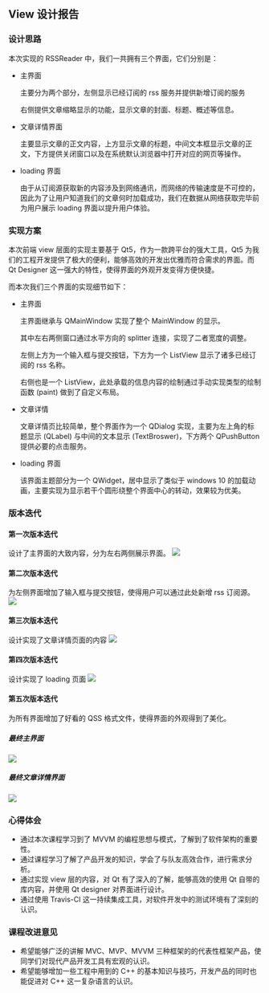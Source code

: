 ## View 设计报告

### 设计思路

本次实现的 RSSReader 中，我们一共拥有三个界面，它们分别是：

- 主界面
  
  主要分为两个部分，左侧显示已经订阅的 rss 服务并提供新增订阅的服务

  右侧提供文章缩略显示的功能，显示文章的封面、标题、概述等信息。

- 文章详情界面
  
  主要显示文章的正文内容，上方显示文章的标题，中间文本框显示文章的正文，下方提供关闭窗口以及在系统默认浏览器中打开对应的网页等操作。

- loading 界面
  
  由于从订阅源获取新的内容涉及到网络通讯，而网络的传输速度是不可控的，因此为了让用户知道我们的文章何时加载成功，我们在数据从网络获取完毕前为用户展示 loading 界面以提升用户体验。

### 实现方案

本次前端 view 层面的实现主要基于 Qt5，作为一款跨平台的强大工具，Qt5 为我们的工程开发提供了极大的便利，能够高效的开发出优雅而符合需求的界面。而 Qt Designer 这一强大的特性，使得界面的外观开发变得方便快捷。

而本次我们三个界面的实现细节如下：

- 主界面

  主界面继承与 QMainWindow 实现了整个 MainWindow 的显示。

  其中左右两侧窗口通过水平方向的 splitter 连接，实现了二者宽度的调整。

  左侧上方为一个输入框与提交按钮，下方为一个 ListView 显示了诸多已经订阅的 rss 名称。

  右侧也是一个 ListView，此处承载的信息内容的绘制通过手动实现类型的绘制函数 (paint) 做到了自定义布局。

- 文章详情
  
  文章详情页比较简单，整个界面作为一个 QDialog 实现，主要为左上角的标题显示 (QLabel) 与中间的文本显示 (TextBroswer)，下方两个 QPushButton 提供必要的点击服务。

- loading 界面
  
  该界面主题部分为一个 QWidget，居中显示了类似于 windows 10 的加载动画，主要实现为显示若干个圆形绕整个界面中心的转动，效果较为优美。

### 版本迭代

#### 第一次版本迭代

设计了主界面的大致内容，分为左右两侧展示界面。
![](img/view1.png)

#### 第二次版本迭代

为左侧界面增加了输入框与提交按钮，使得用户可以通过此处新增 rss 订阅源。
![](img/view2.png)

#### 第三次版本迭代

设计实现了文章详情页面的内容
![](img/view3.png)

#### 第四次版本迭代

设计实现了 loading 页面
![](img/viewdis3.png)

#### 第五次版本迭代

为所有界面增加了好看的 QSS 格式文件，使得界面的外观得到了美化。

##### 最终主界面
![](img/viewdis.png)
##### 最终文章详情界面
![](img/viewdis2.png)

### 心得体会

- 通过本次课程学习到了 MVVM 的编程思想与模式，了解到了软件架构的重要性。
- 通过课程学习了解了产品开发的知识，学会了与队友高效合作，进行需求分析。
- 通过实现 view 层的内容，对 Qt 有了深入的了解，能够高效的使用 Qt 自带的库内容，并使用 Qt designer 对界面进行设计。
- 通过使用 Travis-CI 这一持续集成工具，对软件开发中的测试环境有了深刻的认识。

### 课程改进意见

- 希望能够广泛的讲解 MVC、MVP、MVVM 三种框架的的代表性框架产品，使同学们对现代产品开发工具有宏观的认识。
- 希望能够增加一些工程中用到的 C++ 的基本知识与技巧，开发产品的同时也能促进对 C++ 这一复杂语言的认识。

